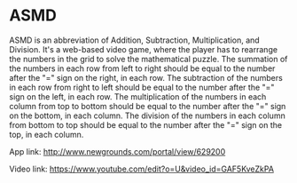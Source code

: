 # ASMD
ASMD is an abbreviation of Addition, Subtraction, Multiplication, and Division. It's a web-based video game, where the player has to rearrange the numbers in the grid to solve the mathematical puzzle.  The summation of the numbers in each row from left to right should be equal to the number after the "=" sign on the right, in each row.  The subtraction of the numbers in each row from right to left should be equal to the number after the "=" sign on the left, in each row.  The multiplication of the numbers in each column from top to bottom should be equal to the number after the "=" sign on the bottom, in each column.  The division of the numbers in each column from bottom to top should be equal to the number after the "=" sign on the top, in each column.

App link:
http://www.newgrounds.com/portal/view/629200

Video link:
https://www.youtube.com/edit?o=U&video_id=GAF5KveZkPA
